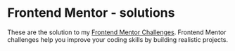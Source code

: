 # Frontend Mentor - solutions

These are the solution to my [Frontend Mentor Challenges](https://www.frontendmentor.io/). Frontend Mentor challenges help you improve your coding skills by building realistic projects. 

